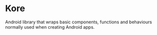 # Kore
Android library that wraps basic components, functions and behaviours normally used when creating Android apps.
